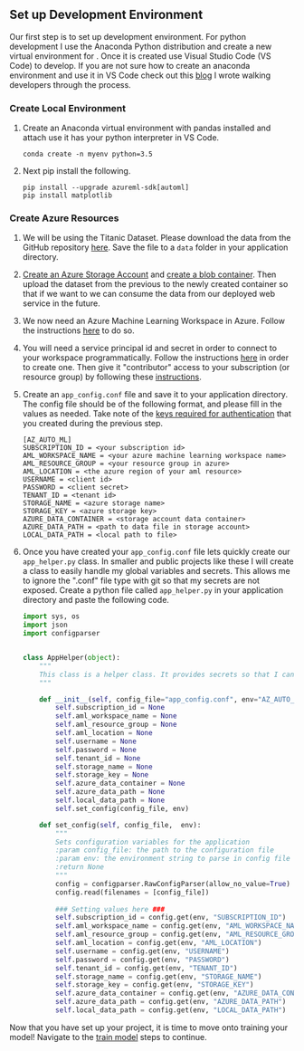## Set up Development Environment

Our first step is to set up development environment. For python development I use the Anaconda Python distribution and create a new virtual environment for . Once it is created use Visual Studio Code (VS Code) to develop. If you are not sure how to create an anaconda environment and use it in VS Code check out this [blog](https://ryansdataspot.com/2019/02/14/anaconda-environments-in-visual-studio-code/) I wrote walking developers through the process.  

### Create Local Environment 
1. Create an Anaconda virtual environment with pandas installed and attach use it has your python interpreter in VS Code. 
    ```
    conda create -n myenv python=3.5
    ```

1. Next pip install the following. 
    ```
    pip install --upgrade azureml-sdk[automl] 
    pip install matplotlib
    ```

### Create Azure Resources
1. We will be using the Titanic Dataset. Please download the data from the GitHub repository [here](https://github.com/ryanchynoweth44/AutoMLExamples/tree/master/data). Save the file to a `data` folder in your application directory.  

1. [Create an Azure Storage Account](https://docs.microsoft.com/en-us/azure/storage/common/storage-quickstart-create-account?toc=%2Fazure%2Fstorage%2Fblobs%2Ftoc.json&tabs=azure-portal) and [create a blob container](https://docs.microsoft.com/en-us/azure/storage/blobs/storage-quickstart-blobs-portal). Then upload the dataset from the previous to the newly created container so that if we want to we can consume the data from our deployed web service in the future. 

1. We now need an Azure Machine Learning Workspace in Azure. Follow the instructions [here](https://docs.microsoft.com/en-us/azure/machine-learning/service/how-to-manage-workspace#create-a-workspace) to do so. 

1. You will need a service principal id and secret in order to connect to your workspace programmatically. Follow the instructions [here](https://docs.microsoft.com/en-us/azure/active-directory/develop/howto-create-service-principal-portal#create-an-azure-active-directory-application) in order to create one. Then give it "contributor" access to your subscription (or resource group) by following these [instructions](https://docs.microsoft.com/en-us/azure/active-directory/develop/howto-create-service-principal-portal#assign-the-application-to-a-role). 

1. Create an `app_config.conf` file and save it to your application directory. The config file should be of the following format, and please fill in the values as needed. Take note of the [keys required for authentication](https://docs.microsoft.com/en-us/azure/active-directory/develop/howto-create-service-principal-portal#get-values-for-signing-in) that you created during the previous step. 
    ```
    [AZ_AUTO_ML]
    SUBSCRIPTION_ID = <your subscription id>
    AML_WORKSPACE_NAME = <your azure machine learning workspace name>
    AML_RESOURCE_GROUP = <your resource group in azure>
    AML_LOCATION = <the azure region of your aml resource>
    USERNAME = <client id>
    PASSWORD = <client secret>
    TENANT_ID = <tenant id>
    STORAGE_NAME = <azure storage name>
    STORAGE_KEY = <azure storage key>
    AZURE_DATA_CONTAINER = <storage account data container>
    AZURE_DATA_PATH = <path to data file in storage account>
    LOCAL_DATA_PATH = <local path to file>
    ```

1. Once you have created your `app_config.conf` file lets quickly create our `app_helper.py` class. In smaller and public projects like these I will create a class to easily handle my global variables and secrets. This allows me to ignore the ".conf" file type with git so that my secrets are not exposed. Create a python file called `app_helper.py` in your application directory and paste the following code. 
    ```python
    import sys, os
    import json
    import configparser


    class AppHelper(object):
        """
        This class is a helper class. It provides secrets so that I can use a gitignore. 
        """

        def __init__(self, config_file="app_config.conf", env="AZ_AUTO_ML"):
            self.subscription_id = None
            self.aml_workspace_name = None
            self.aml_resource_group = None
            self.aml_location = None
            self.username = None
            self.password = None
            self.tenant_id = None
            self.storage_name = None
            self.storage_key = None
            self.azure_data_container = None
            self.azure_data_path = None
            self.local_data_path = None
            self.set_config(config_file, env)

        def set_config(self, config_file,  env):
            """
            Sets configuration variables for the application
            :param config_file: the path to the configuration file
            :param env: the environment string to parse in config file
            :return None
            """
            config = configparser.RawConfigParser(allow_no_value=True)
            config.read(filenames = [config_file])
                
            ### Setting values here ###
            self.subscription_id = config.get(env, "SUBSCRIPTION_ID")
            self.aml_workspace_name = config.get(env, "AML_WORKSPACE_NAME")
            self.aml_resource_group = config.get(env, "AML_RESOURCE_GROUP")
            self.aml_location = config.get(env, "AML_LOCATION")
            self.username = config.get(env, "USERNAME")
            self.password = config.get(env, "PASSWORD")
            self.tenant_id = config.get(env, "TENANT_ID")
            self.storage_name = config.get(env, "STORAGE_NAME")
            self.storage_key = config.get(env, "STORAGE_KEY")
            self.azure_data_container = config.get(env, "AZURE_DATA_CONTAINER")
            self.azure_data_path = config.get(env, "AZURE_DATA_PATH")
            self.local_data_path = config.get(env, "LOCAL_DATA_PATH")

    ```

Now that you have set up your project, it is time to move onto training your model! Navigate to the [train model](./02_TrainModel.md) steps to continue. 